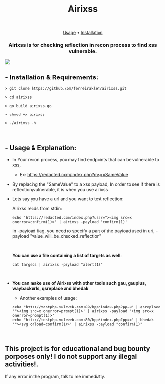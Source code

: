 <h1 align="center">Airixss</h1> <br>

<p align="center">
  <a href="#--usage--explanation">Usage</a> •
  <a href="#--installation--requirements">Installation</a>
</p>

<h3 align="center">Airixss is for checking reflection in recon process to find xss vulnerable.</h3>

<img src="https://cdn.discordapp.com/attachments/897664569323974706/954517164021403718/unknown.png">

## - Installation & Requirements:
```
> git clone https://github.com/ferreiraklet/airixss.git

> cd airixss

> go build airixss.go

> chmod +x airixss

> ./airixss -h
```
<br>


## - Usage & Explanation:
  * In Your recon process, you may find endpoints that can be vulnerable to xss,
  
    * Ex: https://redacted.com/index.php?msg=SameValue
  
  * By replacing the "SameValue" to a xss payload, In order to see if there is reflection/vulnerable, it is when you use airixss
  
* Lets say you have a url and you want to test reflection:
  <br>
  
    Airixss reads from stdin:
  
    `echo 'https://redacted.com/index.php?user="><img src=x onerror=confirm(1)>' | airixss -payload 'confirm(1)'`
    <br>
  
    In -payload flag, you need to specify a part of the payload used in url, -payload "value_will_be_checked_reflection"
  
    <br>
    
    **You can use a file containing a list of targets as well**:
  
    `cat targets | airixss -payload "alert(1)"`
  
    <br>
    
 * **You can make use of Airixss with other tools such gau, gauplus, waybackurls, qsreplace and bhedak**
    <br>
    * Another examples of usage:
  
    `echo "http://testphp.vulnweb.com:80/hpp/index.php?pp=x" | qsreplace '"><img src=x onerror=prompt(1)>' | airixss -payload '<img src=x onerror=prompt(1)>'`
    <br>
    `echo "http://testphp.vulnweb.com:80/hpp/index.php?pp=x" | bhedak '"><svg onload=confirm(1)>' | airixss -payload "confirm(1)"`

<br>


## This project is for educational and bug bounty porposes only! I do not support any illegal activities!.

If any error in the program, talk to me immediatly.
